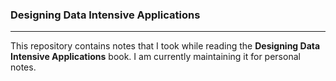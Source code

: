 ### Designing Data Intensive Applications
---

This repository contains notes that I took while reading the __**Designing Data Intensive Applications**__ book. I am currently maintaining it for personal notes.